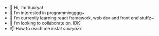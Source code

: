 - 👋 Hi, I’m Suurya!
- 👀 I’m interested in programmingggg~
- 🌱 I’m currently learning react framework, web dev and front end stuffz~
- 💞️ I’m looking to collaborate on. IDK
- 📫 How to reach me insta! *suurya7x*

<!---
Subsuurya/Subsuurya is a ✨ special ✨ repository because its `README.md` (this file) appears on your GitHub profile.
You can click the Preview link to take a look at your changes.
--->
